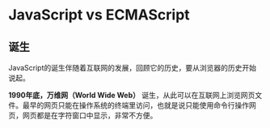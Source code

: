 # JavaScript vs ECMAScript

## 诞生

JavaScript的诞生伴随着互联网的发展，回顾它的历史，要从浏览器的历史开始说起。

**1990年底，万维网（World Wide Web）** 诞生，从此可以在互联网上浏览网页文件。最早的网页只能在操作系统的终端里访问，也就是说只能使用命令行操作网页，网页都是在字符窗口中显示，非常不方便。